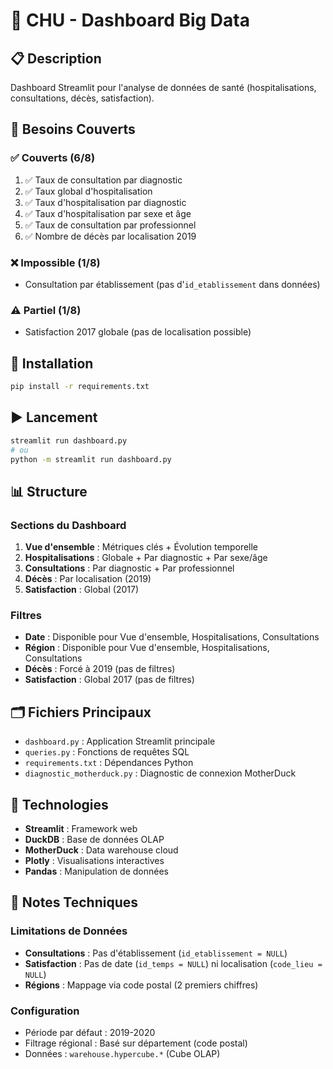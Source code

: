 # 🏥 CHU - Dashboard Big Data

## 📋 Description
Dashboard Streamlit pour l'analyse de données de santé (hospitalisations, consultations, décès, satisfaction).

## 🎯 Besoins Couverts

### ✅ Couverts (6/8)
1. ✅ Taux de consultation par diagnostic
2. ✅ Taux global d'hospitalisation
3. ✅ Taux d'hospitalisation par diagnostic
4. ✅ Taux d'hospitalisation par sexe et âge
5. ✅ Taux de consultation par professionnel
6. ✅ Nombre de décès par localisation 2019

### ❌ Impossible (1/8)
- Consultation par établissement (pas d'`id_etablissement` dans données)

### ⚠️ Partiel (1/8)
- Satisfaction 2017 globale (pas de localisation possible)

## 🚀 Installation

```bash
pip install -r requirements.txt
```

## ▶️ Lancement

```bash
streamlit run dashboard.py
# ou
python -m streamlit run dashboard.py
```

## 📊 Structure

### Sections du Dashboard
1. **Vue d'ensemble** : Métriques clés + Évolution temporelle
2. **Hospitalisations** : Globale + Par diagnostic + Par sexe/âge
3. **Consultations** : Par diagnostic + Par professionnel
4. **Décès** : Par localisation (2019)
5. **Satisfaction** : Global (2017)

### Filtres
- **Date** : Disponible pour Vue d'ensemble, Hospitalisations, Consultations
- **Région** : Disponible pour Vue d'ensemble, Hospitalisations, Consultations
- **Décès** : Forcé à 2019 (pas de filtres)
- **Satisfaction** : Global 2017 (pas de filtres)

## 🗂️ Fichiers Principaux

- `dashboard.py` : Application Streamlit principale
- `queries.py` : Fonctions de requêtes SQL
- `requirements.txt` : Dépendances Python
- `diagnostic_motherduck.py` : Diagnostic de connexion MotherDuck

## 🔧 Technologies

- **Streamlit** : Framework web
- **DuckDB** : Base de données OLAP
- **MotherDuck** : Data warehouse cloud
- **Plotly** : Visualisations interactives
- **Pandas** : Manipulation de données

## 📝 Notes Techniques

### Limitations de Données
- **Consultations** : Pas d'établissement (`id_etablissement = NULL`)
- **Satisfaction** : Pas de date (`id_temps = NULL`) ni localisation (`code_lieu = NULL`)
- **Régions** : Mappage via code postal (2 premiers chiffres)

### Configuration
- Période par défaut : 2019-2020
- Filtrage régional : Basé sur département (code postal)
- Données : `warehouse.hypercube.*` (Cube OLAP)

